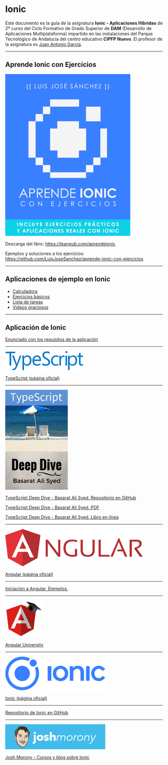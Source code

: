 # Ionic

Este documento es la guía de la asignatura **Ionic - Aplicaciones Híbridas** de 2º curso del Ciclo Formativo de Grado Superior de **DAM** (Desarrollo de Aplicaciones Multiplataforma) impartido en las instalaciones del Parque Tecnológico de Andalucía del centro educativo **CIPFP Nuevo**. El profesor de la asignatura es [Juan Antonio García](https://github.com/juanarrow).


<hr>

## Aprende Ionic con Ejercicios

<a href="https://leanpub.com/aprendeionic" target="_blank"><img src="img/aprendeionicconejercicios400.png"></a>

Descarga del libro: <https://leanpub.com/aprendeionic>

Ejemplos y soluciones a los ejercicios: <https://github.com/LuisJoseSanchez/aprende-ionic-con-ejercicios>

<hr>

## Aplicaciones de ejemplo en Ionic

* [Calculadora](https://github.com/LuisJoseSanchez/ionic-calculator)
* [Ejercicios básicos](https://github.com/LuisJoseSanchez/ionic-ejercicios-basicos)
* [Lista de tareas](https://github.com/LuisJoseSanchez/ionic-todo-storage)
* [Videos graciosos](https://github.com/LuisJoseSanchez/ionic-funnygifs)

<hr>

## Aplicación de Ionic

[Enunciado con los requisitos de la aplicación](aplicacion_ionic.pdf)

<hr>

<a href="https://www.typescriptlang.org/" target="_blank"><img src="img/typescriptlogo.png"></a>

[TypeScript (página oficial)](https://www.typescriptlang.org/)

<hr>

<a href="https://github.com/basarat/typescript-book" target="_blank"><img src="img/typescript.jpg" width="200px"></a>

[TypeScript Deep Dive - Basarat Ali Syed. Repositorio en GitHub](https://github.com/basarat/typescript-book)

[TypeScript Deep Dive - Basarat Ali Syed. PDF](https://www.gitbook.com/download/pdf/book/basarat/typescript)

[TypeScript Deep Dive - Basarat Ali Syed. Libro en línea](https://basarat.gitbooks.io/typescript/)

<hr>

<a href="https://angular.io/" target="_blank"><img src="img/angularlogo.png" with="320px"></a>

[Angular (página oficial)](https://angular.io/)

<hr>

[Iniciación a Angular. Ejemplos.](https://github.com/LuisJoseSanchez/iniciacion-a-angular)

<hr>

<a href="https://angular-university.io/" target="_blank"><img src="img/angularuniv.png" width="120px"></a>

[Angular University](https://angular-university.io/)

<hr>

<a href="https://ionicframework.com/" target="_blank"><img src="img/ioniclogo2.png" width="320px"></a>

[Ionic (página oficial)](https://ionicframework.com/)

<hr>

[Repositorio de Ionic en GitHub](https://github.com/ionic-team/ionic)

<hr>

<a href="https://www.joshmorony.com/" target="_blank"><img src="img/joshmorony.png" width="320px"></a>

[Josh Morony - Cursos y blog sobre Ionic](https://www.joshmorony.com/)
